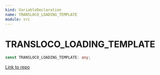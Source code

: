 ```yaml
---
kind: VariableDeclaration
name: TRANSLOCO_LOADING_TEMPLATE
module: src
---
```


# TRANSLOCO_LOADING_TEMPLATE

```ts
const TRANSLOCO_LOADING_TEMPLATE: any;
```

[Link to repo](https://github.com/ngneat/transloco/blob/master/projects/ngneat/transloco/src/lib/transloco-loading-template.ts#L3-L5)
